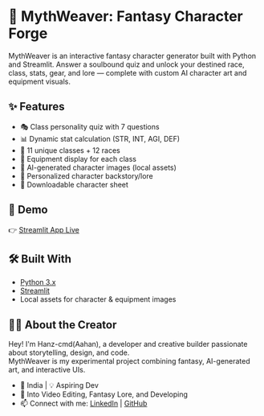 # 🧝 MythWeaver: Fantasy Character Forge

MythWeaver is an interactive fantasy character generator built with Python and Streamlit. Answer a soulbound quiz and unlock your destined race, class, stats, gear, and lore — complete with custom AI character art and equipment visuals.

## ✨ Features

- 🎭 Class personality quiz with 7 questions
- 📊 Dynamic stat calculation (STR, INT, AGI, DEF)
- 🧙 11 unique classes + 12 races
- 🧰 Equipment display for each class
- 🎨 AI-generated character images (local assets)
- 📜 Personalized character backstory/lore
- 💾 Downloadable character sheet

## 🚀 Demo

👉 [Streamlit App Live](https://your-streamlit-link-here)

## 🛠️ Built With

- [Python 3.x](https://www.python.org/)
- [Streamlit](https://streamlit.io/)
- Local assets for character & equipment images

## 👨‍💻 About the Creator

Hey! I'm Hanz-cmd(Aahan), a developer and creative builder passionate about storytelling, design, and code.  
MythWeaver is my experimental project combining fantasy, AI-generated art, and interactive UIs.

- 📍 India | 💡 Aspiring Dev
- 🎥 Into Video Editing, Fantasy Lore, and Developing
- 📫 Connect with me: [LinkedIn](https://linkedin.com/in/AahanSamnotra) | [GitHub](https://github.com/Hanz-cmd)

